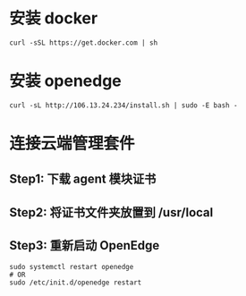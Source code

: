 # 安装 docker

```shell
curl -sSL https://get.docker.com | sh
```

# 安装 openedge

```
curl -sL http://106.13.24.234/install.sh | sudo -E bash -
```

# 连接云端管理套件

## Step1: 下载 agent 模块证书

## Step2: 将证书文件夹放置到 /usr/local

## Step3: 重新启动 OpenEdge

```shell
sudo systemctl restart openedge
# OR
sudo /etc/init.d/openedge restart
```
